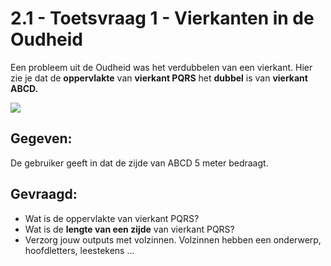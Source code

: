 # 2.1 - Toetsvraag 1 - Vierkanten in de Oudheid

Een probleem uit de Oudheid was het verdubbelen van een vierkant. 
Hier zie je dat de **oppervlakte** van **vierkant PQRS** het **dubbel** is van **vierkant ABCD.**

<img src="/Vierkant-Oudheid.png"/>

## Gegeven: 
De gebruiker geeft in dat de zijde van ABCD 5 meter bedraagt.

## Gevraagd:
* Wat is de oppervlakte van vierkant PQRS?  
* Wat is de **lengte van een zijde** van vierkant PQRS? 
* Verzorg jouw outputs met volzinnen. Volzinnen hebben een onderwerp, hoofdletters, leestekens … 

